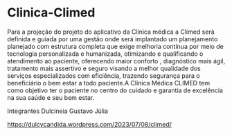 # Clinica-Climed
Para a projeção do projeto do aplicativo da Clínica médica a Climed será definida e guiada por uma gestão onde será implantado um planejamento planejado com estrutura completa que exige melhoria contínua por meio de tecnologia personalizada e humanizada, otimizando e qualificando o atendimento ao paciente, oferecendo maior conforto , diagnóstico mais ágil, tratamento mais assertivo e seguro visando a melhor qualidade dos serviços especializados com eficiência, trazendo segurança para o beneficiário o bem estar a todo paciente.A Clínica Médica CLIMED tem como objetivo ter o paciente no centro do cuidado e garantia de excelência na sua saúde e seu bem estar.

Integrantes Dulcineia Gustavo Júlia

https://dulcycandida.wordpress.com/2023/07/08/climed/


